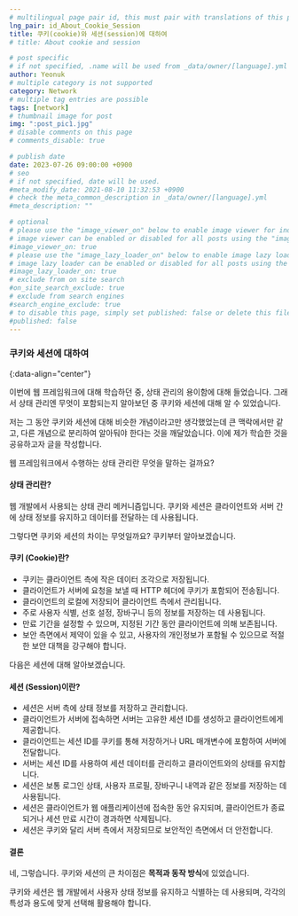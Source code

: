 ```yaml
---
# multilingual page pair id, this must pair with translations of this page. (This name must be unique)
lng_pair: id_About_Cookie_Session
title: 쿠키(cookie)와 세션(session)에 대하여
# title: About cookie and session

# post specific
# if not specified, .name will be used from _data/owner/[language].yml
author: Yeonuk
# multiple category is not supported
category: Network
# multiple tag entries are possible
tags: [network]
# thumbnail image for post
img: ":post_pic1.jpg"
# disable comments on this page
# comments_disable: true

# publish date
date: 2023-07-26 09:00:00 +0900
# seo
# if not specified, date will be used.
#meta_modify_date: 2021-08-10 11:32:53 +0900
# check the meta_common_description in _data/owner/[language].yml
#meta_description: ""

# optional
# please use the "image_viewer_on" below to enable image viewer for individual pages or posts (_posts/ or [language]/_posts folders).
# image viewer can be enabled or disabled for all posts using the "image_viewer_posts: true" setting in _data/conf/main.yml.
#image_viewer_on: true
# please use the "image_lazy_loader_on" below to enable image lazy loader for individual pages or posts (_posts/ or [language]/_posts folders).
# image lazy loader can be enabled or disabled for all posts using the "image_lazy_loader_posts: true" setting in _data/conf/main.yml.
#image_lazy_loader_on: true
# exclude from on site search
#on_site_search_exclude: true
# exclude from search engines
#search_engine_exclude: true
# to disable this page, simply set published: false or delete this file
#published: false
---
```


<!-- outline-start -->

### 쿠키와 세션에 대하여

{:data-align="center"}

<!-- outline-end -->

이번에 웹 프레임워크에 대해 학습하던 중, 상태 관리의 용이함에 대해 들었습니다.
그래서 상태 관리엔 무엇이 포함되는지 알아보던 중 쿠키와 세션에 대해 알 수 있었습니다.

저는 그 동안 쿠키와 세션에 대해 비슷한 개념이라고만 생각했었는데 큰 맥락에서만 같고, 다른 개념으로 분리하여 알아둬야 한다는 것을 깨달았습니다. 이에 제가 학습한 것을 공유하고자 글을 작성합니다.

웹 프레임워크에서 수행하는 상태 관리란 무엇을 말하는 걸까요?

#### 상태 관리란?

웹 개발에서 사용되는 상태 관리 메커니즘입니다. 쿠키와 세션은 클라이언트와 서버 간에 상태 정보를 유지하고 데이터를 전달하는 데 사용됩니다.

그렇다면 쿠키와 세션의 차이는 무엇일까요?
쿠키부터 알아보겠습니다.

#### 쿠키 (Cookie)란?

- 쿠키는 클라이언트 측에 작은 데이터 조각으로 저장됩니다.
- 클라이언트가 서버에 요청을 보낼 때 HTTP 헤더에 쿠키가 포함되어 전송됩니다.
- 클라이언트의 로컬에 저장되어 클라이언트 측에서 관리됩니다.
- 주로 사용자 식별, 선호 설정, 장바구니 등의 정보를 저장하는 데 사용됩니다.
- 만료 기간을 설정할 수 있으며, 지정된 기간 동안 클라이언트에 의해 보존됩니다.
- 보안 측면에서 제약이 있을 수 있고, 사용자의 개인정보가 포함될 수 있으므로 적절한 보안 대책을 강구해야 합니다.

다음은 세션에 대해 알아보겠습니다.

#### 세션 (Session)이란?

- 세션은 서버 측에 상태 정보를 저장하고 관리합니다.
- 클라이언트가 서버에 접속하면 서버는 고유한 세션 ID를 생성하고 클라이언트에게 제공합니다.
- 클라이언트는 세션 ID를 쿠키를 통해 저장하거나 URL 매개변수에 포함하여 서버에 전달합니다.
- 서버는 세션 ID를 사용하여 세션 데이터를 관리하고 클라이언트와의 상태를 유지합니다.
- 세션은 보통 로그인 상태, 사용자 프로필, 장바구니 내역과 같은 정보를 저장하는 데 사용됩니다.
- 세션은 클라이언트가 웹 애플리케이션에 접속한 동안 유지되며, 클라이언트가 종료되거나 세션 만료 시간이 경과하면 삭제됩니다.
- 세션은 쿠키와 달리 서버 측에서 저장되므로 보안적인 측면에서 더 안전합니다.

#### 결론

네, 그렇습니다. 쿠키와 세션의 큰 차이점은 **목적과 동작 방식**에 있었습니다.

쿠키와 세션은 웹 개발에서 사용자 상태 정보를 유지하고 식별하는 데 사용되며, 각각의 특성과 용도에 맞게 선택해 활용해야 합니다.
